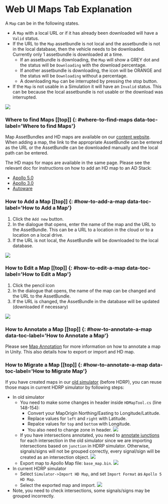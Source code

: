 # <a name="top"></a>Web UI Maps Tab Explanation

A `Map` can be in the following states. 

- A `Map` with a local URL or if it has already been downloaded will have a `Valid` status.
- If the URL to the `Map` assetbundle is not local and the assetbundle is not in the local database, then the vehicle needs to be downloaded.
Currently only 1 assetbundle is downloaded at a time. 
	- If an assetbundle is downloading, the `Map` will show a GREY dot and the status will be `Downloading` with the download percentage.
	- If another assetbundle is downloading, the icon will be ORANGE and the status will be `Downloading` without a percentage.
	- A downloading `Map` can be interrupted by pressing the stop button.
- If the `Map` is not usable in a Simulation it will have an `Invalid` status. This can be because the local assetbundle is not usable or the download was interrupted.

[![](images/web-map-states.png)](images/full_size_images/web-map-states.png)

### Where to find Maps [[top]] {: #where-to-find-maps data-toc-label='Where to find Maps'}
Map AssetBundles and HD maps are available on our [content website](https://content.lgsvlsimulator.com/maps/). 
When adding a map, the link to the appropriate AssetBundle can be entered as the URL or the AssetBundle can be downloaded manually and the local path can be entered.

The HD maps for maps are available in the same page. Please see the relevant doc for instructions on how to add an HD map to an AD Stack:

- [Apollo 5.0](apollo5-0-instructions.md)
- [Apollo 3.0](apollo-instructions.md)
- [Autoware](autoware-instructions.md)

### How to Add a Map [[top]] {: #how-to-add-a-map data-toc-label='How to Add a Map'}

1. Click the `Add new` button.
2. In the dialogue that opens, enter the name of the map and the URL to the AssetBundle. This can be a URL to a location in the cloud or to a location on a local drive.
3. If the URL is not local, the AssetBundle will be downloaded to the local database.

[![](images/web-add-map.png)](images/full_size_images/web-add-map.png)

### How to Edit a Map [[top]] {: #how-to-edit-a-map data-toc-label='How to Edit a Map'}

1. Click the pencil icon
2. In the dialogue that opens, the name of the map can be changed and the URL to the AssetBundle.
3. If the URL is changed, the AssetBundle in the database will be updated (downloaded if necessary)

[![](images/web-edit-map.png)](images/full_size_images/web-edit-map.png)

### How to Annotate a Map [[top]] {: #how-to-annotate-a-map data-toc-label='How to Annotate a Map'}
Please see [Map Annotation](map-annotation.md) for more information on how to annotate a map in Unity. This also details how to export or import and HD map.

### How to Migrate a Map [[top]] {: #how-to-annotate-a-map data-toc-label='How to Migrate Map'}
If you have created maps in our [old simulator](https://github.com/lgsvl/simulator-2019.05-obsolete) (before HDRP), you can reuse those maps in current HDRP simulator by following steps:

- In old simulator 
	- You need to make some changes in header inside `HDMapTool.cs` (line 148-154): 
		- Convert your MapOrigin Northing/Easting to Longitude/Latitude.
		- Replace values for `left` and `right` with Latitude.
		- Repalce values for `top` and `bottom` with Longitude.
		- You also need to change zone in header.
	![](images/migration-header.png)
	- If you have intersections annotated, you need to [annotate junctions](map-annotation.md#create-junction) for each intersection in the old simulator since we are importing intersections based on `junction` in HDRP simulator. Otherwise, signals/signs will not be grouped correctly, every signal/sign will be created as an intersection object.
	![](images/migration-junction.png)
	- Export map to Apollo Map file: `base_map.bin`.
	![](images/migration-export.png)
- In current HDRP simulator
	- Select `Simulator->Import HD Map`, and set `Import Format` as `Apollo 5 HD Map`. 
	- Select the exported map and import.
	![](images/migration-imported.png)
- Note, you need to check intersections, some signals/signs may be grouped incorrectly.
